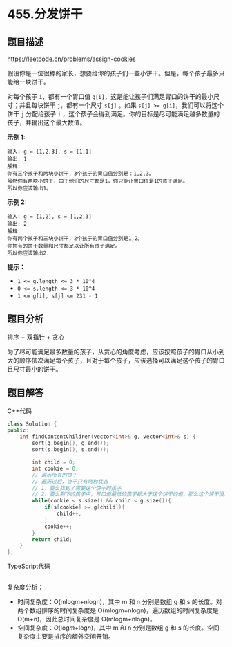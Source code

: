# 455.分发饼干

## 题目描述 

https://leetcode.cn/problems/assign-cookies

假设你是一位很棒的家长，想要给你的孩子们一些小饼干。但是，每个孩子最多只能给一块饼干。

对每个孩子 `i`，都有一个胃口值 `g[i]`，这是能让孩子们满足胃口的饼干的最小尺寸；并且每块饼干 `j`，都有一个尺寸 `s[j]` 。如果 `s[j] >= g[i]`，我们可以将这个饼干 `j` 分配给孩子 `i` ，这个孩子会得到满足。你的目标是尽可能满足越多数量的孩子，并输出这个最大数值。

 

**示例 1:**

```
输入: g = [1,2,3], s = [1,1]
输出: 1
解释: 
你有三个孩子和两块小饼干，3个孩子的胃口值分别是：1,2,3。
虽然你有两块小饼干，由于他们的尺寸都是1，你只能让胃口值是1的孩子满足。
所以你应该输出1。
```

**示例 2:**

```
输入: g = [1,2], s = [1,2,3]
输出: 2
解释: 
你有两个孩子和三块小饼干，2个孩子的胃口值分别是1,2。
你拥有的饼干数量和尺寸都足以让所有孩子满足。
所以你应该输出2.
```

 

**提示：**

- `1 <= g.length <= 3 * 10^4`
- `0 <= s.length <= 3 * 10^4`
- `1 <= g[i], s[j] <= 231 - 1`



## 题目分析

排序 + 双指针 + 贪心

为了尽可能满足最多数量的孩子，从贪心的角度考虑，应该按照孩子的胃口从小到大的顺序依次满足每个孩子，且对于每个孩子，应该选择可以满足这个孩子的胃口且尺寸最小的饼干。



## 题目解答

C++代码

```c++
class Solution {
public:
    int findContentChildren(vector<int>& g, vector<int>& s) {
        sort(g.begin(), g.end());
        sort(s.begin(), s.end());

        int child = 0;
        int cookie = 0;
        // 遍历所有的饼干
        // 遍历过后，饼干只有两种状态
        // 1、要么找到了需要这个饼干的孩子
        // 2、要么剩下的孩子中，胃口值最低的孩子都大于这个饼干的值，那么这个饼干没人要        
        while(cookie < s.size() && child < g.size()){
            if(s[cookie] >= g[child]){
                child++;
            }
            cookie++;
        }
        return child;
    }
};
```

TypeScript代码

```typescript

```

复杂度分析：

* 时间复杂度：O(mlogm+nlogn)，其中 m 和 n 分别是数组 g 和 s 的长度。对两个数组排序的时间复杂度是 O(mlog⁡m+nlog⁡n)，遍历数组的时间复杂度是 O(m+n)，因此总时间复杂度是 O(mlog⁡m+nlog⁡n)。
* 空间复杂度：*O*(log*m*+log*n*)，其中 m 和 n 分别是数组 g 和 s 的长度。空间复杂度主要是排序的额外空间开销。

